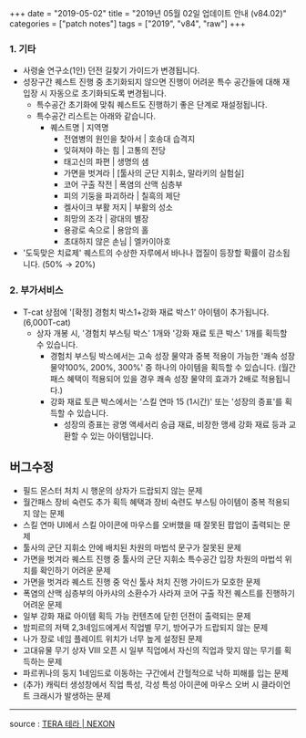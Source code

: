 +++
date = "2019-05-02"
title = "2019년 05월 02일 업데이트 안내 (v84.02)"
categories = ["patch notes"]
tags = ["2019", "v84", "raw"]
+++

### 1. 기타
- 사령술 연구소(1인) 던전 길찾기 가이드가 변경됩니다.
- 성장구간 퀘스트 진행 중 초기화되지 않으면 진행이 어려운 특수 공간들에 대해 재입장 시 자동으로 초기화되도록 변경됩니다.
  - 특수공간 초기화에 맞춰 퀘스트도 진행하기 좋은 단계로 재설정됩니다.
  - 특수공간 리스트는 아래와 같습니다.
    - 퀘스트명 | 지역명
      - 전염병의 원인을 찾아서 | 호송대 습격지
      - 잊혀져야 하는 힘 | 고통의 전당
      - 태고신의 파편 | 생명의 샘
      - 가면을 벗겨라 | [툴사의 군단 지휘소, 말라키의 실험실]
      - 코어 구출 작전 | 폭염의 산맥 심층부
      - 피의 기둥을 파괴하라 | 칠흑의 제단
      - 켈사이크 부활 저지 | 부활의 성소
      - 희망의 조각 | 광대의 별장
      - 용광로 속으로 | 용암의 홀
      - 초대하지 않은 손님 | 엘카이아호
- '도둑맞은 치료제' 퀘스트의 수상한 자루에서 바나나 껍질이 등장할 확률이 감소됩니다. (50% → 20%)

### 2. 부가서비스
- T-cat 상점에 '[확정] 경험치 박스1+강화 재료 박스1' 아이템이 추가됩니다. (6,000T-cat)
  - 상자 개봉 시, '경험치 부스팅 박스' 1개와 '강화 재료 토큰 박스' 1개를 획득할 수 있습니다.
    - 경험치 부스팅 박스에서는 고속 성장 물약과 중복 적용이 가능한 '쾌속 성장 물약100%, 200%, 300%' 중 하나의 아이템을 획득할 수 있습니다. (월간패스 혜택이 적용되어 있을 경우 쾌속 성장 물약의 효과가 2배로 적용됩니다.)
    - 강화 재료 토큰 박스에서는 '스킬 연마 15 (1시간)' 또는 '성장의 증표'를 획득할 수 있습니다.
       - 성장의 증표는 광명 액세서리 승급 재료, 비장한 맹세 강화 재료 등과 교환할 수 있는 아이템입니다.

## 버그수정

- 필드 몬스터 처치 시 행운의 상자가 드랍되지 않는 문제
- 월간패스 장비 숙련도 추가 획득 혜택과 장비 숙련도 부스팅 아이템이 중복 적용되지 않는 문제
- 스킬 연마 UI에서 스킬 아이콘에 마우스를 오버했을 때 잘못된 팝업이 출력되는 문제
- 툴사의 군단 지휘소 안에 배치된 차원의 마법석 문구가 잘못된 문제
- 가면을 벗겨라 퀘스트 진행 중 툴사의 군단 지휘소 특수공간 입장 차원의 마법석 위치를 확인하기 어려운 문제
- 가면을 벗겨라 퀘스트 진행 중 악신 툴사 처치 진행 가이드가 모호한 문제
- 폭염의 산맥 심층부의 아카샤의 소환수가 사라져 코어 구출 작전 퀘스트를 진행하기 어려운 문제
- 일부 강화 재료 아이템 획득 가능 컨텐츠에 닫힌 던전이 출력되는 문제
- 밤피르의 저택 2,3네임드에게서 직업별 무기, 방어구가 드랍되지 않는 문제
- 나가 장로 네임 플레이트 위치가 너무 높게 설정된 문제
- 고대유물 무기 상자 VIII 오픈 시 일부 직업에서 자신의 직업과 맞지 않는 무기를 획득하는 문제
- 파르퀴나의 둥지 1네임드로 이동하는 구간에서 간헐적으로 낙하 피해를 입는 문제
- (추가) 캐릭터 생성창에서 직업 특성, 각성 특성 아이콘에 마우스 오버 시 클라이언트 크래시가 발생하는 문제

----

source : [TERA 테라 | NEXON](http://tera.nexon.com/news/update/view.aspx?n4articlesn=391)
